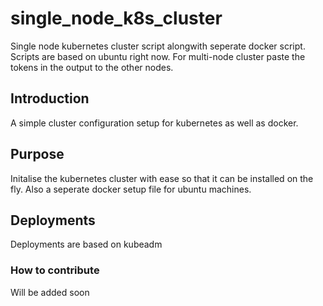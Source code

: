 # single_node_k8s_cluster
Single node kubernetes cluster script alongwith seperate docker script. Scripts are based on ubuntu right now. For multi-node cluster paste the tokens in the output to the other nodes.

## Introduction

A simple cluster configuration setup for kubernetes as well as docker.

## Purpose

Initalise the kubernetes cluster with ease so that it can be installed on the fly. Also a seperate docker setup file for ubuntu machines.

## Deployments
Deployments are based on kubeadm

### How to contribute
Will be added soon

